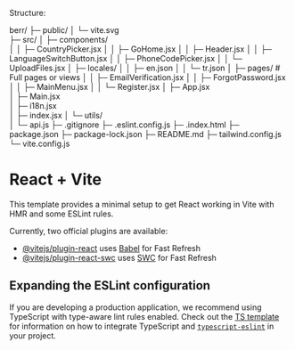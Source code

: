 Structure: 

berr/
├─ public/
│  └─ vite.svg    
├─ src/
│  ├─ components/   
│  │  ├─ CountryPicker.jsx
│  │  ├─ GoHome.jsx
│  │  ├─ Header.jsx
│  │  ├─ LanguageSwitchButton.jsx
│  │  ├─ PhoneCodePicker.jsx
│  │  └─ UploadFiles.jsx
│  ├─ locales/
│  │  ├─ en.json
│  │  └─ tr.json
│  ├─ pages/            # Full pages or views
│  │  ├─ EmailVerification.jsx
│  │  ├─ ForgotPassword.jsx
│  │  ├─ MainMenu.jsx
│  │  └─ Register.jsx
│  ├─ App.jsx          
│  ├─ Main.jsx        
│  ├─ i18n.jsx              
│  ├─  index.jsx
│  └─ utils/           
│     └─ api.js
├─ .gitignore
├─ .eslint.config.js
├─ .index.html
├─ package.json
├─ package-lock.json
├─ README.md
├─ tailwind.config.js
└─ vite.config.js       






# React + Vite

This template provides a minimal setup to get React working in Vite with HMR and some ESLint rules.

Currently, two official plugins are available:

- [@vitejs/plugin-react](https://github.com/vitejs/vite-plugin-react/blob/main/packages/plugin-react) uses [Babel](https://babeljs.io/) for Fast Refresh
- [@vitejs/plugin-react-swc](https://github.com/vitejs/vite-plugin-react/blob/main/packages/plugin-react-swc) uses [SWC](https://swc.rs/) for Fast Refresh

## Expanding the ESLint configuration

If you are developing a production application, we recommend using TypeScript with type-aware lint rules enabled. Check out the [TS template](https://github.com/vitejs/vite/tree/main/packages/create-vite/template-react-ts) for information on how to integrate TypeScript and [`typescript-eslint`](https://typescript-eslint.io) in your project.
